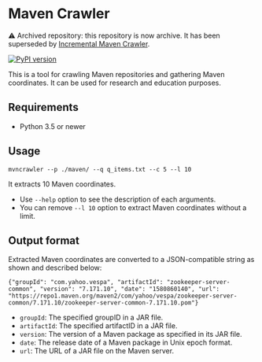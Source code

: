 # Maven Crawler

⚠ Archived repository: this repository is now archive. It has been superseded by [Incremental Maven Crawler](https://github.com/fasten-project/incremental-maven-crawler).

[![PyPI version](https://badge.fury.io/py/mvncrawler.svg)](https://badge.fury.io/py/mvncrawler)

This is a tool for crawling Maven repositories and gathering Maven coordinates.
It can be used for research and education purposes.


## Requirements
- Python 3.5 or newer

## Usage
```
mvncrawler --p ./maven/ --q q_items.txt --c 5 --l 10
```
It extracts 10 Maven coordinates. 
- Use `--help` option to see the description of each arguments.
- You can remove `--l 10` option to extract Maven coordinates without a limit.

## Output format
Extracted Maven coordinates are converted to a JSON-compatible string as shown and described below:
```
{"groupId": "com.yahoo.vespa", "artifactId": "zookeeper-server-common", "version": "7.171.10", "date": "1580860140", "url": "https://repo1.maven.org/maven2/com/yahoo/vespa/zookeeper-server-common/7.171.10/zookeeper-server-common-7.171.10.pom"}
```

- `groupId`: The specified groupID in a JAR file.
- `artifactId`: The specified artifactID in a JAR file.
- `version`: The version of a Maven package as specified in its JAR file.
- `date`: The release date of a Maven package in Unix epoch format.
- `url`: The URL of a JAR file on the Maven server.
